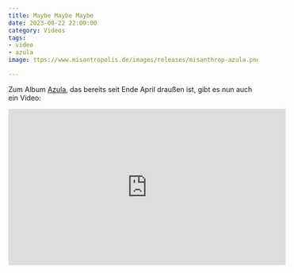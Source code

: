 ```yaml
---
title: Maybe Maybe Maybe
date: 2023-08-22 22:00:00
category: Videos
tags:
- video
- azula
image: ttps://www.misantropolis.de/images/releases/misanthrop-azula.png

---
```


Zum Album [Azula](https://misanthrop.bandcamp.com/album/azula), das bereits seit Ende April draußen ist, gibt es nun auch ein Video:

<iframe width="560" height="315" src="https://www.youtube.com/embed/fdnU1uVVgsE" title="YouTube video player" frameborder="0" allow="accelerometer; autoplay; clipboard-write; encrypted-media; gyroscope; picture-in-picture; web-share" allowfullscreen></iframe>